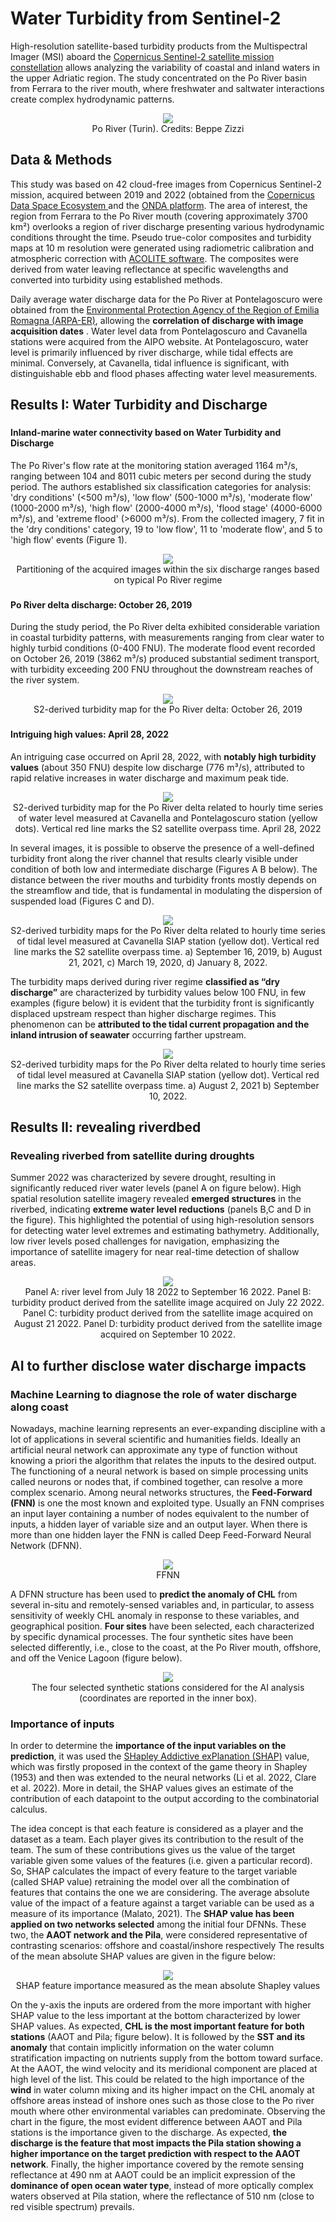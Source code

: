 # Water Turbidity from Sentinel-2
High-resolution satellite-based turbidity products from the Multispectral Imager (MSI) aboard the [Copernicus Sentinel-2 satellite mission constellation](https://www.esa.int/Applications/Observing_the_Earth/Copernicus/Sentinel-2) allows analyzing the variability of coastal and inland waters in the upper Adriatic region. The study concentrated on the Po River basin from Ferrara to the river mouth, where freshwater and saltwater interactions create complex hydrodynamic patterns. 
 
<center>
<img src="https://live.staticflickr.com/49/128576787_e26cfba27f_b.jpg" >
	    <figcaption>
      Po River (Turin). Credits: Beppe Zizzi
    </figcaption>
</center>

## Data & Methods

This study was based on 42 cloud-free images from Copernicus Sentinel-2 mission, acquired between 2019 and 2022 (obtained from the [Copernicus Data Space Ecosystem ](https://dataspace.copernicus.eu/) and the [ONDA platform](https://www.onda-dias.eu/cms/). The area of interest, the region from Ferrara to the Po River mouth (covering approximately 3700 km²) overlooks a region of river discharge presenting various hydrodynamic conditions throught the time. Pseudo true-color composites and turbidity maps at 10 m resolution were generated using radiometric calibration and atmospheric correction with [ACOLITE software](https://github.com/acolite/acolite). The composites were derived from water leaving reflectance at specific wavelengths and converted into turbidity using established methods. 

Daily average water discharge data for the Po River at Pontelagoscuro were obtained from the [Environmental Protection Agency of the Region of Emilia Romagna (ARPA-ER)](https://www.arpae.it/it), allowing the  **correlation of discharge with image acquisition dates** . Water level data from Pontelagoscuro and Cavanella stations were acquired from the AIPO website. At Pontelagoscuro, water level is primarily influenced by river discharge, while tidal effects are minimal. Conversely, at Cavanella, tidal influence is significant, with distinguishable ebb and flood phases affecting water level measurements.


## Results I: Water Turbidity and Discharge  <!--{ as="eox-map" mode="tour" }-->
### <!--{ layers='[{"type":"Tile","properties":{"id":"Overlay labels"},"source":{"type":"XYZ","urls":["//s2maps-tiles.eu/wmts/1.0.0/overlay_base_bright_3857/default/g/{z}/{y}/{x}.jpg"]}},{"type":"Tile","properties":{"id":"N3a2_chl_concentration_tri_esa-2024-10-19T00:00:00Z"},"source":{"type":"TileWMS","urls":["https://services.sentinel-hub.com/ogc/wms/0635c213-17a1-48ee-aef7-9d1731695a54"],"params":{"layers":"AWS_N3_CUSTOM_TRILATERAL","styles":"","format":"image/png","time":"2024-10-19T00:00:00Z"}}},{"type":"Tile","properties":{"id":"Terrain light"},"source":{"type":"XYZ","urls":["//s2maps-tiles.eu/wmts/1.0.0/terrain-light_3857/default/g/{z}/{y}/{x}.jpg"]}}]' zoom="8.809187632083866" center=[-9.624996185302738,38.65674144988111] animationOptions={duration:500}}-->
#### Inland-marine water connectivity based on Water Turbidity and Discharge
The Po River's flow rate at the monitoring station averaged 1164 m³/s, ranging between 104 and 8011 cubic meters per second during the study period. The authors established six classification categories for analysis: 'dry conditions' (<500 m³/s), 'low flow' (500-1000 m³/s), 'moderate flow' (1000-2000 m³/s), 'high flow' (2000-4000 m³/s), 'flood stage' (4000-6000 m³/s), and 'extreme flood' (>6000 m³/s).  From the collected imagery, 7 fit in the 'dry conditions' category, 19 to 'low flow', 11 to 'moderate flow', and 5 to 'high flow' events (Figure 1).

<center>
<img src="https://github.com/eurodatacube/eodash-assets/blob/main/stories/water_turbidity_story/water_turbidity_1.png?raw=true" >
	    <figcaption>
      Partitioning of the acquired images within the six discharge ranges based on typical Po River regime
    </figcaption>
</center>


### <!--{ layers='[{"type":"Tile","properties":{"id":"Overlay labels"},"source":{"type":"XYZ","urls":["//s2maps-tiles.eu/wmts/1.0.0/overlay_base_bright_3857/default/g/{z}/{y}/{x}.jpg"]}},{"type":"Tile","properties":{"id":"N3a2_chl_concentration_tri_esa-2024-10-19T00:00:00Z"},"source":{"type":"TileWMS","urls":["https://services.sentinel-hub.com/ogc/wms/0635c213-17a1-48ee-aef7-9d1731695a54"],"params":{"layers":"AWS_N3_CUSTOM_TRILATERAL","styles":"","format":"image/png","time":"2024-10-19T00:00:00Z"}}},{"type":"Tile","properties":{"id":"Terrain light"},"source":{"type":"XYZ","urls":["//s2maps-tiles.eu/wmts/1.0.0/terrain-light_3857/default/g/{z}/{y}/{x}.jpg"]}}]' zoom="10.809187632083866" center=[-8.724996185302738,38.65674144988111] animationOptions={duration:500}}-->
#### Po River delta discharge: October 26, 2019
During the study period, the Po River delta exhibited considerable variation in coastal turbidity patterns, with measurements ranging from clear water to highly turbid conditions (0-400 FNU). The moderate flood event recorded on October 26, 2019 (3862 m³/s) produced substantial sediment transport, with turbidity exceeding 200 FNU throughout the downstream reaches of the river system.

<center>
<img src="https://github.com/eurodatacube/eodash-assets/blob/main/stories/water_turbidity_story/water_turbidity_2.png?raw=true" >
	    <figcaption>
      S2-derived turbidity map for the Po River delta: October 26, 2019
    </figcaption>
</center>


### <!--{ layers='[{"type":"Tile","properties":{"id":"Overlay labels"},"source":{"type":"XYZ","urls":["//s2maps-tiles.eu/wmts/1.0.0/overlay_base_bright_3857/default/g/{z}/{y}/{x}.jpg"]}},{"type":"Tile","properties":{"id":"N3a2_chl_concentration_tri_esa-2024-10-19T00:00:00Z"},"source":{"type":"TileWMS","urls":["https://services.sentinel-hub.com/ogc/wms/0635c213-17a1-48ee-aef7-9d1731695a54"],"params":{"layers":"AWS_N3_CUSTOM_TRILATERAL","styles":"","format":"image/png","time":"2024-10-19T00:00:00Z"}}},{"type":"Tile","properties":{"id":"Terrain light"},"source":{"type":"XYZ","urls":["//s2maps-tiles.eu/wmts/1.0.0/terrain-light_3857/default/g/{z}/{y}/{x}.jpg"]}}]' zoom="9.9809187632083866" center=[-8.724996185302738,38.65674144988111] animationOptions={duration:500}}-->

#### Intriguing high values: April 28, 2022
An intriguing case occurred on April 28, 2022, with  **notably high turbidity values** (about 350 FNU) despite low discharge (776 m³/s), attributed to rapid relative increases in water discharge and maximum peak tide. 

<center>
<img src=" https://github.com/eurodatacube/eodash-assets/blob/main/stories/water_turbidity_story/water_turbidity_3.png?raw=true" >
	    <figcaption>
      S2-derived turbidity map for the Po River delta related to hourly time series of water level measured at Cavanella and Pontelagoscuro station (yellow dots). Vertical red line marks the S2 satellite overpass time.  April 28, 2022
    </figcaption>
</center>

In several images, it is possible to observe the presence of a well-defined turbidity front along the river channel that results clearly visible under condition of both low and intermediate discharge (Figures A B below). The distance between the river mouths and turbidity fronts mostly depends on the streamflow and tide, that is fundamental in modulating the dispersion of suspended load (Figures C and D).

<center>
<img src="https://github.com/eurodatacube/eodash-assets/blob/main/stories/water_turbidity_story/water_turbidity_4.png?raw=true" >
	    <figcaption>
      S2-derived turbidity maps for the Po River delta related to hourly time series of tidal level measured at Cavanella SIAP station (yellow dot). Vertical red line marks the S2 satellite overpass time. a) September 16, 2019, b) August 21, 2021, c) March 19, 2020, d) January 8, 2022.  
    </figcaption>
</center>

The turbidity maps derived during river regime  **classified as “dry discharge”** are characterized by turbidity values below 100 FNU, in few examples (figure below) it is evident that the turbidity front is significantly displaced upstream respect than higher discharge regimes. This phenomenon can be **attributed to the tidal current propagation and the inland intrusion of seawater** occurring farther upstream.
<center>
<img src="https://github.com/eurodatacube/eodash-assets/blob/main/stories/water_turbidity_story/water_turbidity_5.png?raw=true" >
	    <figcaption>
     S2-derived turbidity maps for the Po River delta related to hourly time series of tidal level measured at Cavanella SIAP station (yellow dot). Vertical red line marks the S2 satellite overpass time. a) August 2, 2021 b) September 10, 2022. 
    </figcaption>
</center>


## Results II: revealing riverdbed 
### Revealing riverbed from satellite during droughts
Summer 2022 was characterized by severe drought, resulting in significantly reduced river water levels (panel A on figure below). High spatial resolution satellite imagery revealed **emerged structures** in the riverbed, indicating **extreme water level reductions** (panels B,C and D in the figure). This highlighted the potential of using high-resolution sensors for detecting water level extremes and estimating bathymetry. Additionally, low river levels posed challenges for navigation, emphasizing the importance of satellite imagery for near real-time detection of shallow areas.

<center>
<img src="https://github.com/eurodatacube/eodash-assets/blob/main/stories/water_turbidity_story/water_turbidity_6.png?raw=true" >
	    <figcaption>
       Panel A: river level from July 18 2022 to September 16 2022. Panel B: turbidity product derived from the satellite image acquired on July 22 2022. Panel C: turbidity product derived from the satellite image acquired on August 21 2022. Panel D: turbidity product derived from the satellite image acquired on September 10 2022.
    </figcaption>
</center>


## AI to further disclose water discharge impacts
### Machine Learning to diagnose the role of water discharge along coast 
Nowadays, machine learning represents an ever-expanding discipline with a lot of applications in several scientific and humanities fields. Ideally an artificial neural network can approximate any type of function without knowing a priori the algorithm that relates the inputs to the desired output. The functioning of a neural network is based on simple processing units called neurons or nodes that, if combined together, can resolve a more complex scenario.
Among neural networks structures, the **Feed-Forward (FNN)** is one the most known and exploited type. Usually an FNN comprises an input layer containing a number of nodes equivalent to the number of inputs, a hidden layer of variable size and an output layer. When there is more than one hidden layer the FNN is called Deep Feed-Forward Neural Network (DFNN).

<center>
<img src="https://external-content.duckduckgo.com/iu/?u=https%3A%2F%2Fi.imgur.com%2F4wn5J16.png&f=1&nofb=1&ipt=423c629f11ca287f8186bb4afc2cff3b509a51489641ef682dc8d2508bc8a5e9&ipo=images" >
	    <figcaption>
       FFNN
    </figcaption>
</center>

A DFNN structure has been used to **predict the anomaly of CHL** from several in-situ and remotely-sensed variables and, in particular, to assess sensitivity of weekly CHL anomaly in response to these variables, and geographical position. **Four sites** have been selected, each characterized by specific dynamical processes. The four synthetic sites have been selected differently, i.e., close to the coast, at the Po River mouth, offshore, and off the Venice Lagoon (figure below).

<center>
<img src="https://github.com/eurodatacube/eodash-assets/blob/main/stories/water_turbidity_story/water_turbidity_7.png?raw=true" >
	    <figcaption>
      The four selected synthetic stations considered for the AI analysis (coordinates are reported in the inner box).
    </figcaption>
</center>

### Importance of inputs

In order to determine the **importance of the input variables on the prediction**, it was used the [SHapley Addictive exPlanation (SHAP)](https://www.sciencedirect.com/topics/computer-science/shapley-additive-explanation) value, which was firstly proposed in the context of the game theory in Shapley (1953) and then was extended to the neural networks (Li et al. 2022, Clare et al. 2022). More in detail, the SHAP values gives an estimate of the contribution of each datapoint to the output according to the combinatorial calculus.

The idea concept is that each feature is considered as a player and the dataset as a team. Each player gives its contribution to the result of the team. The sum of these contributions gives us the value of the target variable given some values of the features (i.e. given a particular record). So, SHAP calculates the impact of every feature to the target variable (called SHAP value) retraining the model over all the combination of features that contains the one we are considering. The average absolute value of the impact of a feature against a target variable can be used as a measure of its importance (Malato, 2021). The **SHAP value has been applied on two networks selected** among the initial four DFNNs. These two, the **AAOT network and the Pila**, were considered representative of contrasting scenarios: offshore and coastal/inshore respectively
The results of the mean absolute SHAP values are given in the figure below:

<center>
<img src="https://github.com/eurodatacube/eodash-assets/blob/main/stories/water_turbidity_story/water_turbidity_8.png?raw=true" >
	    <figcaption>
      SHAP feature importance measured as the mean absolute Shapley values
    </figcaption>
</center>

On the y-axis the inputs are ordered from the more important with higher SHAP value to the less important at the bottom characterized by lower SHAP values. As expected, **CHL is the most important feature for both stations** (AAOT and Pila; figure below). It is followed by the **SST and its anomaly** that contain implicitly information on the water column stratification impacting on nutrients supply from the bottom toward surface. At the AAOT, the wind velocity and its meridional component are placed at high level of the list. This could be related to the high importance of the **wind** in water column mixing and its higher impact on the CHL anomaly at offshore areas instead of inshore ones such as those close to the Po river mouth where other environmental variables can predominate. Observing the chart in the figure, the most evident difference between AAOT and Pila stations is the importance given to the discharge. As expected, **the discharge is the feature that most impacts the Pila station showing a higher importance on the target prediction with respect to the AAOT network**. Finally, the higher importance covered by the remote sensing reflectance at 490 nm at AAOT could be an implicit expression of the **dominance of open ocean water type**, instead of more optically complex waters observed at Pila station, where the reflectance of 510 nm (close to red visible spectrum) prevails.



